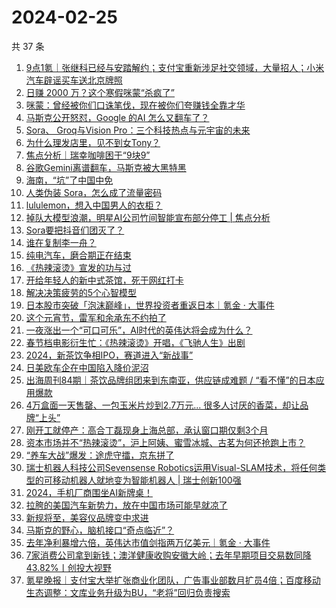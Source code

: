 # 2024-02-25

共 37 条

<!-- BEGIN 36KR -->
<!-- 最后更新时间 2024-02-25 04:04:15 +0800 -->
1. [9点1氪｜张继科已经与安踏解约；支付宝重新涉足社交领域，大量招人；小米汽车辟谣买车送北京牌照](https://36kr.com/p/2661257629443843)
1. [日赚 2000 万？这个寒假咪蒙“杀疯了”](https://36kr.com/p/2661207987398404)
1. [咪蒙：曾经被你们口诛笔伐，现在被你们夸赚钱全靠才华](https://36kr.com/p/2661045050221318)
1. [马斯克公开怒怼，Google 的AI 怎么又翻车了？](https://36kr.com/p/2661048823210752)
1. [Sora、 Groq与Vision Pro：三个科技热点与元宇宙的未来](https://36kr.com/p/2659817626723073)
1. [为什么理发店里，见不到女Tony？](https://36kr.com/p/2661846480823045)
1. [焦点分析｜瑞幸咖啡困于“9块9”](https://36kr.com/p/2660973359032065)
1. [谷歌Gemini离谱翻车，马斯克被大黑特黑](https://36kr.com/p/2662064184419072)
1. [海南，“坑”了中国中免](https://36kr.com/p/2661267169529349)
1. [人类伪装 Sora，怎么成了流量密码](https://36kr.com/p/2662054271936265)
1. [lululemon，想入中国男人的衣柜？](https://36kr.com/p/2661783205416450)
1. [掉队大模型浪潮，明星AI公司竹间智能宣布部分停工 | 焦点分析](https://36kr.com/p/2658348660489352)
1. [Sora要把抖音们团灭了？](https://36kr.com/p/2661219401747976)
1. [谁在复制李一舟？](https://36kr.com/p/2661806534370053)
1. [纯电汽车，磨合期正在结束](https://36kr.com/p/2661832601118473)
1. [《热辣滚烫》宣发的功与过](https://36kr.com/p/2661092060226305)
1. [开给年轻人的新中式茶馆，死于网红打卡](https://36kr.com/p/2661735381100289)
1. [解决决策疲劳的5个心智模型](https://36kr.com/p/2655326082973958)
1. [日本股市突破「泡沫巅峰」，世界投资者重返日本｜氪金 · 大事件](https://36kr.com/p/2661964098282241)
1. [这个元宵节，雷军和余承东不约拍了](https://36kr.com/p/2660613213834760)
1. [一夜涨出一个“可口可乐”，AI时代的英伟达将会成为什么？](https://36kr.com/p/2661947077627143)
1. [春节档电影衍生忙：《热辣滚烫》开唱，《飞驰人生》出剧](https://36kr.com/p/2661205113251584)
1. [2024，新茶饮争相IPO，赛道进入“新战事”](https://36kr.com/p/2661184399860482)
1. [日美欧车企在中国陷入降价泥沼](https://36kr.com/p/2661795130189574)
1. [出海周刊84期｜茶饮品牌组团来到东南亚，供应链成难题 / “看不懂”的日本应用爆款](https://36kr.com/p/2661189505245954)
1. [4万盒面一天售罄、一包玉米片炒到2.7万元... 很多人讨厌的香菜，却让品牌“上头”](https://36kr.com/p/2661794429429504)
1. [刚开工就停产：高合丁磊现身上海总部，承认窗口期仅剩3个月](https://36kr.com/p/2661311102935810)
1. [资本市场并不“热辣滚烫”，沪上阿姨、蜜雪冰城、古茗为何还抢跑上市？](https://36kr.com/p/2661244914640649)
1. [“养车大战”爆发：途虎守擂，京东拼了](https://36kr.com/p/2661942091720448)
1. [瑞士机器人科技公司Sevensense Robotics运用Visual-SLAM技术，将任何类型的可移动机器人就地变为智能机器人 | 瑞士创新100强](https://36kr.com/p/2661940719570439)
1. [2024，手机厂商围坐AI新牌桌！](https://36kr.com/p/2661925958831620)
1. [拉胯的美国汽车新势力，放在中国市场可能早就凉了](https://36kr.com/p/2661833163138819)
1. [新规将至，美容仪品牌变中求进](https://36kr.com/p/2661012091725575)
1. [马斯克的野心，脑机接口“奇点临近”？](https://36kr.com/p/2661082158523143)
1. [去年净利暴增六倍，英伟达市值剑指两万亿美元｜氪金 · 大事件](https://36kr.com/p/2660760456569602)
1. [7家消费公司拿到新钱；澳洋健康收购安徽大岭；去年早期项目交易数同降43.82%丨创投大视野](https://36kr.com/p/2661264472253190)
1. [氪星晚报｜支付宝大举扩张商业化团队，广告事业部数月扩员4倍；百度移动生态调整：文库业务升级为BU，“老将”回归负责搜索](https://36kr.com/p/2660909273867015)
<!-- END 36KR -->